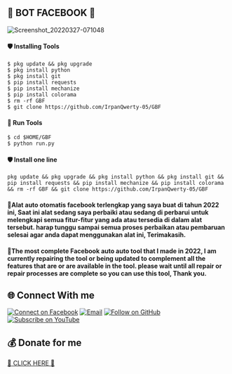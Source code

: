 <h2 align="left">  🤖 BOT FACEBOOK 🤖</h2>

![Screenshot_20220327-071048](https://user-images.githubusercontent.com/99561674/160261183-65fa63bd-126d-48df-9468-aff9f5b3e5c0.png)

<h4 align="left">🛡 Installing Tools </h4>

```
$ pkg update && pkg upgrade
$ pkg install python
$ pkg install git
$ pip install requests
$ pip install mechanize
$ pip install colorama
$ rm -rf GBF
$ git clone https://github.com/IrpanQwerty-05/GBF 
```

<h4 align="left">🏃 Run Tools</h4>

```
$ cd $HOME/GBF
$ python run.py
```

<h4 align="left">🛡 Install one line</h4>

```
pkg update && pkg upgrade && pkg install python && pkg install git && pip install requests && pip install mechanize && pip install colorama && rm -rf GBF && git clone https://github.com/IrpanQwerty-05/GBF
```

<h4 align="left">📝Alat auto otomatis facebook terlengkap yang saya buat di tahun 2022 ini, Saat ini alat sedang saya perbaiki atau sedang di perbarui untuk melengkapi semua fitur-fitur yang ada atau tersedia di dalam alat tersebut. harap tunggu sampai semua proses perbaikan atau pembaruan selesai agar anda dapat menggunakan alat ini, Terimakasih.</h4>   

<h4 align="left">📝The most complete Facebook auto auto tool that I made in 2022, I am currently repairing the tool or being updated to complement all the features that are or are available in the tool. please wait until all repair or repair processes are complete so you can use this tool, Thank you. </h4>





<h2 align="left">🌐 Connect With me</h2>
<p align="left">
  <a href="https://www.facebook.com/irpan.qwerty"><img title="Connect on Facebook" src="https://img.shields.io/badge/Facebook-1877F2?style=for-the-badge&logo=facebook&logoColor=white"/></a>
  <a href="mailto:irpansopian172@gmail.com"><img title="Email" src="https://img.shields.io/badge/Gmail-D14836?style=for-the-badge&logo=gmail&logoColor=white"/></a>
  <a href="https://github.com/IrpanQwerty-05"><img title="Follow on GitHub" src="https://img.shields.io/badge/GitHub-100000?style=for-the-badge&logo=github&logoColor=white"/></a>
  <a href="https://youtube.com/channel/UC7swDqHCbdjxIWj2jkU5HNQ?sub_confirmation=1"><img title="Subscribe on YouTube" src="https://img.shields.io/badge/YouTube-FF0000?style=for-the-badge&logo=youtube&logoColor=white"/></a>
</p>

<h2 align="left">💰 Donate for me</h2>
<a href="https://saweria.co/irpansopian">💸 CLICK HERE 💸</a>




